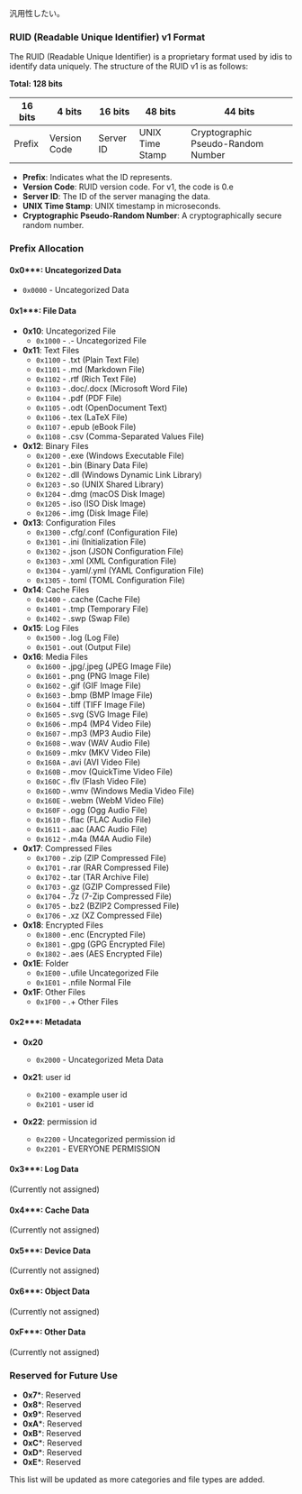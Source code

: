 汎用性したい。

### RUID (Readable Unique Identifier) v1 Format

The RUID (Readable Unique Identifier) is a proprietary format used by idis to identify data uniquely. The structure of the RUID v1 is as follows:

**Total: 128 bits**

| 16 bits | 4 bits       | 16 bits   | 48 bits         | 44 bits                            |
| ------- | ------------ | --------- | --------------- | ---------------------------------- |
| Prefix  | Version Code | Server ID | UNIX Time Stamp | Cryptographic Pseudo-Random Number |

- **Prefix**: Indicates what the ID represents.
- **Version Code**: RUID version code. For v1, the code is 0.e
- **Server ID**: The ID of the server managing the data.
- **UNIX Time Stamp**: UNIX timestamp in microseconds.
- **Cryptographic Pseudo-Random Number**: A cryptographically secure random number.

### Prefix Allocation

#### 0x0***: Uncategorized Data

- `0x0000` - Uncategorized Data

#### 0x1***: File Data

- **0x10**: Uncategorized File
  - `0x1000` - .- Uncategorized File
- **0x11**: Text Files
  - `0x1100` - .txt (Plain Text File)
  - `0x1101` - .md (Markdown File)
  - `0x1102` - .rtf (Rich Text File)
  - `0x1103` - .doc/.docx (Microsoft Word File)
  - `0x1104` - .pdf (PDF File)
  - `0x1105` - .odt (OpenDocument Text)
  - `0x1106` - .tex (LaTeX File)
  - `0x1107` - .epub (eBook File)
  - `0x1108` - .csv (Comma-Separated Values File)
- **0x12**: Binary Files
  - `0x1200` - .exe (Windows Executable File)
  - `0x1201` - .bin (Binary Data File)
  - `0x1202` - .dll (Windows Dynamic Link Library)
  - `0x1203` - .so (UNIX Shared Library)
  - `0x1204` - .dmg (macOS Disk Image)
  - `0x1205` - .iso (ISO Disk Image)
  - `0x1206` - .img (Disk Image File)
- **0x13**: Configuration Files
  - `0x1300` - .cfg/.conf (Configuration File)
  - `0x1301` - .ini (Initialization File)
  - `0x1302` - .json (JSON Configuration File)
  - `0x1303` - .xml (XML Configuration File)
  - `0x1304` - .yaml/.yml (YAML Configuration File)
  - `0x1305` - .toml (TOML Configuration File)
- **0x14**: Cache Files
  - `0x1400` - .cache (Cache File)
  - `0x1401` - .tmp (Temporary File)
  - `0x1402` - .swp (Swap File)
- **0x15**: Log Files
  - `0x1500` - .log (Log File)
  - `0x1501` - .out (Output File)
- **0x16**: Media Files
  - `0x1600` - .jpg/.jpeg (JPEG Image File)
  - `0x1601` - .png (PNG Image File)
  - `0x1602` - .gif (GIF Image File)
  - `0x1603` - .bmp (BMP Image File)
  - `0x1604` - .tiff (TIFF Image File)
  - `0x1605` - .svg (SVG Image File)
  - `0x1606` - .mp4 (MP4 Video File)
  - `0x1607` - .mp3 (MP3 Audio File)
  - `0x1608` - .wav (WAV Audio File)
  - `0x1609` - .mkv (MKV Video File)
  - `0x160A` - .avi (AVI Video File)
  - `0x160B` - .mov (QuickTime Video File)
  - `0x160C` - .flv (Flash Video File)
  - `0x160D` - .wmv (Windows Media Video File)
  - `0x160E` - .webm (WebM Video File)
  - `0x160F` - .ogg (Ogg Audio File)
  - `0x1610` - .flac (FLAC Audio File)
  - `0x1611` - .aac (AAC Audio File)
  - `0x1612` - .m4a (M4A Audio File)
- **0x17**: Compressed Files
  - `0x1700` - .zip (ZIP Compressed File)
  - `0x1701` - .rar (RAR Compressed File)
  - `0x1702` - .tar (TAR Archive File)
  - `0x1703` - .gz (GZIP Compressed File)
  - `0x1704` - .7z (7-Zip Compressed File)
  - `0x1705` - .bz2 (BZIP2 Compressed File)
  - `0x1706` - .xz (XZ Compressed File)
- **0x18**: Encrypted Files
  - `0x1800` - .enc (Encrypted File)
  - `0x1801` - .gpg (GPG Encrypted File)
  - `0x1802` - .aes (AES Encrypted File)
- **0x1E**: Folder
  - `0x1E00` - .ufile Uncategorized File
  - `0x1E01` - .nfile Normal File
- **0x1F**: Other Files
  - `0x1F00` - .+ Other Files

#### 0x2***: Metadata

- **0x20**

  - `0x2000` - Uncategorized Meta Data
- **0x21**: user id

  - `0x2100` - example user id
  - `0x2101` - user id
- **0x22**: permission id

  - `0x2200` - Uncategorized permission id
  - `0x2201` - EVERYONE PERMISSION

#### 0x3***: Log Data

(Currently not assigned)

#### 0x4***: Cache Data

(Currently not assigned)

#### 0x5***: Device Data

(Currently not assigned)

#### 0x6***: Object Data

(Currently not assigned)

#### 0xF***: Other Data

(Currently not assigned)

### Reserved for Future Use

- **0x7***: Reserved
- **0x8***: Reserved
- **0x9***: Reserved
- **0xA***: Reserved
- **0xB***: Reserved
- **0xC***: Reserved
- **0xD***: Reserved
- **0xE***: Reserved

This list will be updated as more categories and file types are added.
